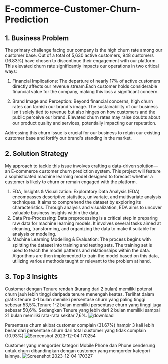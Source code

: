# E-commerce-Customer-Churn-Prediction

## 1. Business Problem

The primary challenge facing our company is the high churn rate among our customer base. Out of a total of 5,630 active customers, 948 customers (16.83%) have chosen to discontinue their engagement with our platform. This elevated churn rate significantly impacts our operations in two critical ways:

1. Financial Implications: The departure of nearly 17% of active customers directly affects our revenue stream.Each customer holds considerable financial value for the company, making this loss a significant concern.

2. Brand Image and Perception: Beyond financial concerns, high churn rates can tarnish our brand's image. The sustainability of our business isn't solely tied to revenue but also hinges on how customers and the public perceive our brand. Elevated churn rates may raise doubts about our product quality and services, potentially impacting our reputation.

Addressing this churn issue is crucial for our business to retain our existing customer base and fortify our brand's standing in the market.

## 2. Solution Strategy

My approach to tackle this issue involves crafting a data-driven solution—an E-commerce customer churn prediction system. This project will feature a sophisticated machine learning model designed to forecast whether a customer is likely to churn or remain engaged with the platform.

1. EDA, Insights & Visualization:  Exploratory Data Analysis (EDA) encompasses descriptive statistics, univariate, and multivariate analysis techniques. It aims to comprehend the dataset by exploring its characteristics. Through analysis and visualization, EDA aims to uncover valuable business insights within the data.
2. Data Pre-Processing: Data preprocessing is a critical step in preparing raw data for machine learning models. It involves several tasks aimed at cleaning, transforming, and organizing the data to make it suitable for analysis or modeling.
3. Machine Learning Modelling & Evaluation: The process begins with splitting the dataset into training and testing sets. The training set is used to teach the model patterns and relationships within the data. Algorithms are then implemented to train the model based on this data, utilizing various methods taught or relevant to the problem at hand.

## 3. Top 3 Insights

Customer dengan Tenure rendah (kurang dari 2 bulan) memiliki potensi churn jauh lebih tinggi daripada tenure menengah keatas. Terlihat dalam grafik tenure 0-1 bulan memiliki persentase churn yang paling tinggi sebesar 53,5%.Tenure 1-2 bulan memiliki persentase churn yang tinggi juga sebesar 50,6%. Sedangkan Tenure yang lebih dari 2 bulan memiliki sampai 21 bulan memiliki rata-rata sekitar 7,6%.
![download](https://github.com/muhfahmiamiq/E-commerce-Customer-Churn-Prediction/assets/148199919/c2906159-2886-4d1b-8026-2d3ee6429b3d)

Persentase churn akibat customer complain (31.67%) hampir 3 kali lebih besar dari persentase churn dari total customer yang tidak complain (10.93%)
![Screenshot 2023-12-04 170254](https://github.com/muhfahmiamiq/E-commerce-Customer-Churn-Prediction/assets/148199919/96c39bc5-f37a-482d-9607-f95c587f0448)

Customer yang mengorder kategori Mobile Phone dan Phone cenderung untuk churn dibandingkan dengan customer yang mengorder kategori lainnya.
![Screenshot 2023-12-04 170327](https://github.com/muhfahmiamiq/E-commerce-Customer-Churn-Prediction/assets/148199919/6cc8ad8b-701b-4be6-9ea2-5218d807b463)
